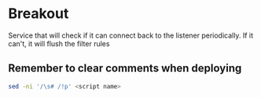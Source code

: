 # Breakout
Service that will check if it can connect back to the listener periodically. If it can't, it will flush the filter rules

## **Remember to clear comments when deploying**
```bash
sed -ni '/\s# /!p' <script name>
```